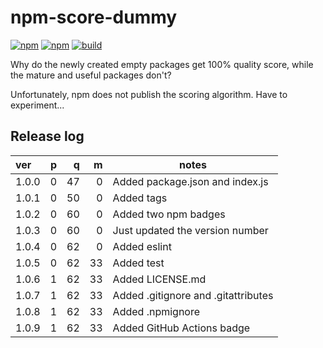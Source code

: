 # npm-score-dummy

[![npm](https://img.shields.io/npm/v/npm-score-dummy.svg)](https://www.npmjs.com/package/npm-score-dummy)
[![npm](https://img.shields.io/npm/dt/npm-score-dummy.svg)](https://www.npmjs.com/package/npm-score-dummy)
[![build](https://github.com/jazz-soft/npm-score-dummy/actions/workflows/build.yml/badge.svg)](https://github.com/jazz-soft/npm-score-dummy/actions)

Why do the newly created empty packages get 100% quality score,
while the mature and useful packages don't?

Unfortunately, npm does not publish the scoring algorithm. Have to experiment...

## Release log

| ver      | p | q | m | notes |
| :------- | -: | -: | -: | - |
| 1.0.0 | 0 | 47 | 0 | Added package.json and index.js
| 1.0.1 | 0 | 50 | 0 | Added tags
| 1.0.2 | 0 | 60 | 0 | Added two npm badges
| 1.0.3 | 0 | 60 | 0 | Just updated the version number
| 1.0.4 | 0 | 62 | 0 | Added eslint
| 1.0.5 | 0 | 62 | 33 | Added test
| 1.0.6 | 1 | 62 | 33 | Added LICENSE.md
| 1.0.7 | 1 | 62 | 33 | Added .gitignore and .gitattributes
| 1.0.8 | 1 | 62 | 33 | Added .npmignore
| 1.0.9 | 1 | 62 | 33 | Added GitHub Actions badge
